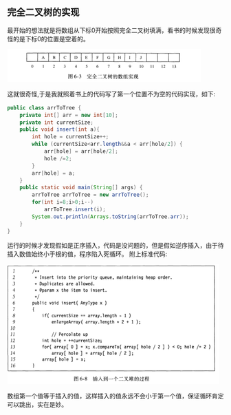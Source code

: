 ## 完全二叉树的实现

最开始的想法就是将数组从下标0开始按照完全二叉树填满，看书的时候发现很奇怪的是下标0的位置是空着的。

![](https://raw.githubusercontent.com/Bihanghang/JavaWebNotes/master/notes/img/arrToTree.PNG)

这就很奇怪,于是我就照着书上的代码写了第一个位置不为空的代码实现，如下:
```java
public class arrToTree {
	private int[] arr = new int[10];
	private int currentSize;
	public void insert(int a){
		int hole = currentSize++;
		while (currentSize<arr.length&&a < arr[hole/2]) {
			arr[hole] = arr[hole/2];
			hole /=2;
		}
		arr[hole] = a;
	}
	public static void main(String[] args) {
		arrToTree arrToTree = new arrToTree();
		for(int i=8;i>0;i--)
			arrToTree.insert(i);
		System.out.println(Arrays.toString(arrToTree.arr));
	}
}
```
运行的时候才发现假如是正序插入，代码是没问题的，但是假如逆序插入，由于待插入数值始终小于根的值，程序陷入死循环。
附上标准代码:

![](https://raw.githubusercontent.com/Bihanghang/JavaWebNotes/master/notes/img/arrToTreeCode.PNG)

数组第一个值等于插入的值，这样插入的值永远不会小于第一个值，保证循环肯定可以跳出，实在是妙。





